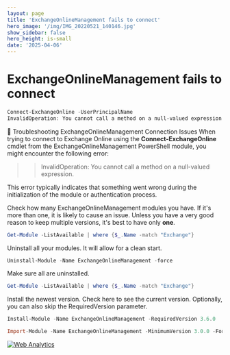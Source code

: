 ```yaml
---
layout: page
title: 'ExchangeOnlineManagement fails to connect'
hero_image: '/img/IMG_20220521_140146.jpg'
show_sidebar: false
hero_height: is-small
date: '2025-04-06'
---
```



# ExchangeOnlineManagement fails to connect

```powershell
Connect-ExchangeOnline -UserPrincipalName
InvalidOperation: You cannot call a method on a null-valued expression.
```


🔧 Troubleshooting ExchangeOnlineManagement Connection Issues
When trying to connect to Exchange Online using the **Connect-ExchangeOnline** cmdlet from the ExchangeOnlineManagement PowerShell module, you might encounter the following error:

>> InvalidOperation: You cannot call a method on a null-valued expression.


This error typically indicates that something went wrong during the initialization of the module or authentication process. 


Check how many ExchangeOnlineManagement modules you have. If it's more than one, it is likely to cause an issue. Unless you have a very good reason to keep multiple versions, it's best to have only **one**.

```powershell
Get-Module -ListAvailable | where {$_.Name -match "Exchange"}
```

Uninstall all your modules. It will allow for a clean start.

```powershell
Uninstall-Module -Name ExchangeOnlineManagement -force
```

Make sure all are uninstalled.

```powershell
Get-Module -ListAvailable | where {$_.Name -match "Exchange"}
```

Install the newest version. Check here to see the current version. Optionally, you can also skip the RequiredVersion parameter.


```powershell
Install-Module -Name ExchangeOnlineManagement -RequiredVersion 3.6.0

Import-Module -Name ExchangeOnlineManagement -MinimumVersion 3.0.0 -Force
```





<!-- Default Statcounter code for m365groupSettings
https://powershellscripts.github.io/articles/en/Other/m365groupsettings/
-->
<script type="text/javascript">
var sc_project=13025470; 
var sc_invisible=0; 
var sc_security="229b5a6c"; 
var sc_client_storage="disabled"; 
</script>
<script type="text/javascript"
src="https://www.statcounter.com/counter/counter.js"
async></script>
<noscript><div class="statcounter"><a title="Web Analytics"
href="https://statcounter.com/" target="_blank"><img
class="statcounter"
src="https://c.statcounter.com/13025470/0/229b5a6c/1/"
alt="Web Analytics"
referrerPolicy="no-referrer-when-downgrade"></a></div></noscript>
<!-- End of Statcounter Code -->